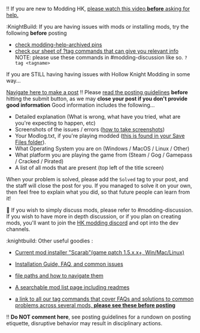 :bangbang:  If you are new to Modding HK, [please watch this video **before** asking for help.](https://www.youtube.com/watch?v=z35cFvU0McQ)

:KnightBuild: If you are having issues with mods or installing mods, try the following **before** posting
- [check modding-help-archived pins](https://discord.com/channels/283467363729408000/462200562620825600)
- [check our sheet of ?tag commands that can give you relevant info](https://docs.google.com/spreadsheets/d/1F5RWygf5njXU3jPywceUG1Mz3sQPBdTrUQrn2sjugb0/edit?usp=sharing) NOTE: please use these commands in #modding-discussion like so. `?tag <tagname>`



If you are STILL having having issues with Hollow Knight Modding in some way...

[Navigate here to make a post](https://discord.com/channels/283467363729408000/1057825333841240104)
:bangbang: Please [read the posting guidelines](https://cdn.discordapp.com/attachments/283470827738103810/1058241940409299075/image.png) **before** hitting the submit button, as we may **close your post if you don't provide good information**
Good information includes the following...

- Detailed explanation (What is wrong, what have you tried, what are you're expecting to happen, etc)
- Screenshots of the issues / errors ([how to take screenshots](<https://www.take-a-screenshot.org/>))
- Your Modlog.txt, if you're playing modded ([this is found in your Save Files folder](https://discord.com/channels/283467363729408000/462200562620825600/825545198766653480)).
- What Operating System you are on (Windows / MacOS / Linux / Other)
- What platform you are playing the game from (Steam / Gog / Gamepass / Cracked / Pirated)
- A list of all mods that are present (top left of the title screen)


When your problem is solved, please add the `Solved` tag to your post, and the staff will close the post for you. If you managed to solve it on your own, then feel free to explain what you did, so that future people can learn from it!


:small_blue_diamond: If you wish to simply discuss mods, please refer to #modding-discussion. If you wish to have more in depth discussion, or if you plan on creating mods, you'll want to join the [HK modding discord](https://discord.gg/VDsg3HmWuB) and opt into the dev channels.


:knightbuild: Other useful goodies :

- [Current mod installer "Scarab"(game patch 1.5.x.x+, Win/Mac/Linux)](https://github.com/fifty-six/Scarab/releases/latest)

- [Installation Guide, FAQ, and common issues](https://discord.com/channels/283467363729408000/462200562620825600/949511963657003048)

- [file paths and how to navigate them](https://discord.com/channels/283467363729408000/462200562620825600/1046448313135804516)

- [A searchable mod list page including readmes](https://hk-modding.org/mods)

- [a link to all our tag commands that cover FAQs and solutions to common problems across several mods, **please see these before posting**](https://docs.google.com/spreadsheets/d/1F5RWygf5njXU3jPywceUG1Mz3sQPBdTrUQrn2sjugb0/edit?usp=sharing)


:bangbang: **Do __NOT__ comment here**, see posting guidelines for a rundown on posting etiquette, disruptive behavior may result in disciplinary actions.